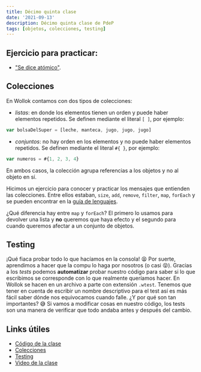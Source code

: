 ```yaml
---
title: Décimo quinta clase
date: '2021-09-13'
description: Décimo quinta clase de PdeP
tags: [objetos, colecciones, testing]
---
```


## Ejercicio para practicar:

- ["Se dice atómico"](https://docs.google.com/document/d/1t68f9LUYqQLJLxJhGXonayhE7REey4NV7Yzh06KvD2c/edit#heading=h.kva2cspa7p76).

## Colecciones

En Wollok contamos con dos tipos de colecciones:
- *listas*: en donde los elementos tienen un orden y puede haber elementos repetidos. Se definen mediante el literal `[ ]`, por ejemplo:

```js
var bolsaDelSuper = [leche, manteca, jugo, jugo, jugo]
```

- *conjuntos*: no hay orden en los elementos y no puede haber elementos repetidos. Se definen mediante el literal `#{ }`, por ejemplo:

```js
var numeros = #{1, 2, 3, 4}
```

En ambos casos, la colección agrupa referencias a los objetos y no al objeto en sí.


Hicimos un ejercicio para conocer y practicar los mensajes que entienden las colecciones. Entre ellos estaban, `size`, `add`, `remove`, `filter`, `map`, `forEach` y se pueden encontrar en la [guía de lenguajes](https://docs.google.com/document/d/1oJ-tyQJoBtJh0kFcsV9wSUpgpopjGtoyhJdPUdjFIJQ/edit). 

¿Qué diferencia hay entre `map` y `forEach`? El primero lo usamos para devolver una lista y **no** queremos que haya efecto y el segundo para cuando queremos afectar a un conjunto de objetos. 

## Testing

¡Qué fiaca probar todo lo que hacíamos en la consola! 😫 Por suerte, aprendimos a hacer que la compu lo haga por nosotros (o casi 😝). Gracias a los *tests* podemos **automatizar** probar nuestro código para saber si lo que escribimos se corresponde con lo que realmente queríamos hacer.
En Wollok se hacen en un archivo a parte con extensión `.wtest`. Tenemos que tener en cuenta de escribir un nombre descriptivo para el test así es más fácil saber dónde nos equivocamos cuando falle. 
¿Y por qué son tan importantes? 😅 Si vamos a modificar cosas en nuestro código, los tests son una manera de verificar que todo andaba antes y después del cambio.

## Links útiles 

- [Código de la clase](https://github.com/pdep-lunes/pdep-clases-2021/tree/master/objetos/superHeroes/superHeroes)
- [Colecciones](https://docs.google.com/document/d/1MLbx1Fxt7I_uVg6Yv9hYfIu2IIbUQqqICbOM3s969D8/edit)
- [Testing](https://docs.google.com/document/d/1caDE_mlP1QMfzyVpyvh-tKshjAeYLXBkXDYrTX5zFUI/edit#heading=h.54t50i579i9f)
- [Video de la clase](https://drive.google.com/file/d/1gYQdIfTUwrUkJAJar2Q5hyfyBB7kjVXB/view?usp=sharing)


